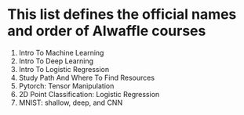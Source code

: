 # This list defines the official names and order of AIwaffle courses
1. Intro To Machine Learning
2. Intro To Deep Learning
3. Intro To Logistic Regression
4. Study Path And Where To Find Resources
5. Pytorch: Tensor Manipulation
6. 2D Point Classification: Logistic Regression
7. MNIST: shallow, deep, and CNN
